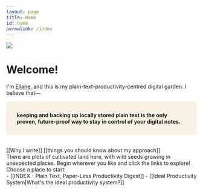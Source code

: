 ```yaml
---
layout: page
title: Home
id: home
permalink: /index
---
```


<img src="Pasted-image-20220531165257">

# Welcome!
I'm [Ellane](https://medium.com/@miscellaneplans/about), and this is my plain-text-productivity-centred digital garden. I believe that—
<p style="padding: 2em 2em; background: #f6f1e3; border-radius: 4px;">
<span style="font-weight: bold">keeping and backing up locally stored plain text is the only proven, future-proof way to stay in control of your digital notes.</span></p>
<br>
[[Why I write]]  
[[things you should know about my approach]]

<br>
There are plots of cultivated land here, with wild seeds growing in unexpected places. Begin wherever you like and click the links to explore! 

<br>
Choose a place to start: <br>
- [[INDEX - Plain Text, Paper-Less Productivity Digest]]  
- [[Ideal Productivity System|What's the ideal productivity system?]]

<style>
  .wrapper {
    max-width: 46em;
  }
</style>
